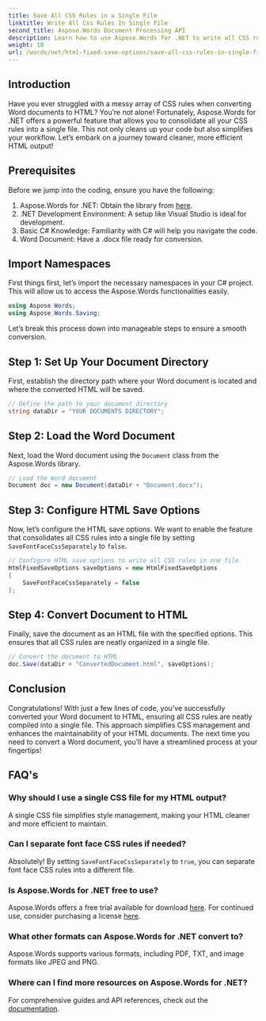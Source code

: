 ```yaml
---
title: Save All CSS Rules in a Single File
linktitle: Write All Css Rules In Single File
second_title: Aspose.Words Document Processing API
description: Learn how to use Aspose.Words for .NET to write all CSS rules to a single file when saving documents with HtmlFixedSaveOptions. Follow this detailed tutorial for step-by-step guidance.
weight: 10
url: /words/net/html-fixed-save-options/save-all-css-rules-in-single-file/
---
```

## Introduction

Have you ever struggled with a messy array of CSS rules when converting Word documents to HTML? You’re not alone! Fortunately, Aspose.Words for .NET offers a powerful feature that allows you to consolidate all your CSS rules into a single file. This not only cleans up your code but also simplifies your workflow. Let’s embark on a journey toward cleaner, more efficient HTML output!

## Prerequisites

Before we jump into the coding, ensure you have the following:

1. Aspose.Words for .NET: Obtain the library from [here](https://releases.aspose.com/words/net/).
2. .NET Development Environment: A setup like Visual Studio is ideal for development.
3. Basic C# Knowledge: Familiarity with C# will help you navigate the code.
4. Word Document: Have a .docx file ready for conversion.

## Import Namespaces

First things first, let’s import the necessary namespaces in your C# project. This will allow us to access the Aspose.Words functionalities easily.

```csharp
using Aspose.Words;
using Aspose.Words.Saving;
```

Let’s break this process down into manageable steps to ensure a smooth conversion.

## Step 1: Set Up Your Document Directory

First, establish the directory path where your Word document is located and where the converted HTML will be saved.

```csharp
// Define the path to your document directory
string dataDir = "YOUR DOCUMENTS DIRECTORY";
```

## Step 2: Load the Word Document

Next, load the Word document using the `Document` class from the Aspose.Words library.

```csharp
// Load the Word document
Document doc = new Document(dataDir + "Document.docx");
```

## Step 3: Configure HTML Save Options

Now, let’s configure the HTML save options. We want to enable the feature that consolidates all CSS rules into a single file by setting `SaveFontFaceCssSeparately` to `false`.

```csharp
// Configure HTML save options to write all CSS rules in one file
HtmlFixedSaveOptions saveOptions = new HtmlFixedSaveOptions 
{ 
    SaveFontFaceCssSeparately = false 
};
```

## Step 4: Convert Document to HTML

Finally, save the document as an HTML file with the specified options. This ensures that all CSS rules are neatly organized in a single file.

```csharp
// Convert the document to HTML
doc.Save(dataDir + "ConvertedDocument.html", saveOptions);
```

## Conclusion

Congratulations! With just a few lines of code, you’ve successfully converted your Word document to HTML, ensuring all CSS rules are neatly compiled into a single file. This approach simplifies CSS management and enhances the maintainability of your HTML documents. The next time you need to convert a Word document, you’ll have a streamlined process at your fingertips!

## FAQ's

### Why should I use a single CSS file for my HTML output?
A single CSS file simplifies style management, making your HTML cleaner and more efficient to maintain.

### Can I separate font face CSS rules if needed?
Absolutely! By setting `SaveFontFaceCssSeparately` to `true`, you can separate font face CSS rules into a different file.

### Is Aspose.Words for .NET free to use?
Aspose.Words offers a free trial available for download [here](https://releases.aspose.com/). For continued use, consider purchasing a license [here](https://purchase.aspose.com/buy).

### What other formats can Aspose.Words for .NET convert to?
Aspose.Words supports various formats, including PDF, TXT, and image formats like JPEG and PNG.

### Where can I find more resources on Aspose.Words for .NET?
For comprehensive guides and API references, check out the [documentation](https://reference.aspose.com/words/net/).

